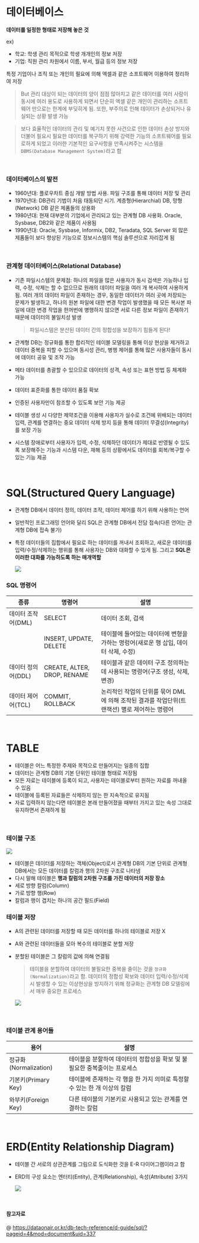 # 데이터베이스 

**데이터를 일정한 형태로 저장해 놓은 것**

ex) 
- 학교: 학생 관리 목적으로 학생 개개인의 정보 저장 
- 기업: 직원 관리 차원에서 이름, 부서, 월급 등의 정보 저장 

특정 기업이나 조직 또는 개인의 필요에 의해 엑셀과 같은 소프트웨어 이용하여 정리하여 저장
> But 관리 대상이 되는 데이터의 양이 점점 많아지고 같은 데이터를 여러 사람이 동시에 여러 용도로 사용하게 되면서 단순히 엑셀 같은 개인이 관리하는 소프트웨어 만으로는 한계에 부딪히게 됨. 또한, 부주의로 인해 데이터가 손상되거나 유실되는 상황 발생 가능 

> 보다 효율적인 데이터의 관리 및 예기치 못한 사건으로 인한 데이터 손상 방지와 더불어 필요시 필요한 데이터를 복구하기 위해 강력한 기능의 소프트웨어를 필요로하게 되었고 이러한 기본적인 요구사항을 만족시켜주는 시스템을 `DBMS(Database Management System)`라고 함

<br>

### 데이터베이스의 발전 

- 1960년대: 플로우차트 중심 개발 방법 사용. 파일 구조를 통해 데이터 저장 및 관리 
- 1970년대: DB관리 기법이 처음 태동되던 시기. 계층형(Hierarchial) DB, 망형(Network) DB 같은 제품들의 상용화 
- 1980년대: 현재 대부분의 기업에서 관리되고 있는 관계형 DB 사용화. Oracle, Sysbase, DB2와 같은 제품이 사용됨
- 1990년대: Oracle, Sysbase, Informix, DB2, Teradata, SQL Server 외 많은 제품들이 보다 향상된 기능으로 정보시스템의 핵심 솔루션으로 자리잡게 됨 

<br>

### 관계형 데이터베이스(Relational Database)
- 기존 파일시스템의 문제점: 하나의 파일을 많은 사용자가 동시 검색은 가능하나 입력, 수정, 삭제는 할 수 없으므로 원래의 데이터 파일을 여러 개 복사하여 사용하게 됨. 여러 개의 데이터 파일이 존재하는 경우, 동일한 데이터가 여러 곳에 저장되는 문제가 발생하고, 하나의 원본 파일에 대한 변경 작업이 발생했을 때 모든 복사본 파일에 대한 변경 작업을 한꺼번에 병행하지 않으면 서로 다른 정보 파일이 존재하기 때문에 데이터의 불일치성 발생
    > 파일시스템은 분산된 데이터 간의 정합성을 보장하기 힘들게 된다! 

- 관계형 DB는 정규화를 통한 합리적인 테이블 모델링을 통해 이상 현상을 제거하고 데이터 중복을 피할 수 있으며 동시성 관리, 병행 제어를 통해 많은 사용자들이 동시에 데이터 공유 및 조작 가능 
- 메타 데이터를 총괄할 수 있으므로 데이터의 성격, 속성 또는 표현 방법 등 체계화 가능 
- 데이터 표준화를 통한 데이터 품질 확보  
- 인증된 사용자만이 참조할 수 있도록 보안 기능 제공 
- 테이블 생성 시 다양한 제약조건을 이용해 사용자가 실수로 조건에 위배되는 데이터 입력, 관계를 연결하는 중요 데이터 삭제 방지 등을 통해 데이터 무결성(Integrity)를 보장 가능 
- 시스템 장애로부터 사용자가 입력, 수정, 삭제하던 데이터가 제대로 반영될 수 있도록 보장해주는 기능과 시스템 다운, 재해 등의 상황에서도 데이터를 회복/복구할 수 있는 기능 제공

<br>


# SQL(Structured Query Language)
- 관계형 DB에서 데이터 정의, 데이터 조작, 데이터 제어를 하기 위해 사용하는 언어 
- 일반적인 프로그래밍 언어와 달리 SQL은 관계형 DB에서 전담 접속(다른 언어는 관계형 DB에 접속 불가)
- 특정 데이터들의 집합에서 필요로 하는 데이터를 꺼내서 조회하고, 새로운 데이터를 입력/수정/삭제하는 행위를 통해 사용자는 DB와 대화할 수 있게 됨. 그리고 **SQL은 이러한 대화를 가능하도록 하는 매개역할** 

    ![](./img/SQL.png)


### SQL 명령어 

|종류              | 명령어          | 설명                                             |
|------------------|----------------|--------------------------------------------------|
|데이터 조작어(DML)| SELECT          | 데이터 조회, 검색                                 |
|                 | INSERT, UPDATE, DELETE | 테이블에 들어있는 데이터에 변형을 가하는 명렁어(새로운 행 삽입, 데이터 삭제, 수정) | 
|데이터 정의어(DDL)| CREATE, ALTER, DROP, RENAME | 테이블과 같은 데이터 구조 정의하는데 사용되는 명령어(구조 생성, 삭제, 변경) | 
|데이터 제어어(TCL)| COMMIT, ROLLBACK | 논리적인 작업의 단위를 묶어 DML에 의해 조작된 결과를 작업단위(트랜잭션) 별로 제어하는 명령어 |

<br>

# TABLE
- 테이블은 어느 특정한 주제와 목적으로 만들어지는 일종의 집합 
- 데이터는 관계형 DB의 기본 단위인 테이블 형태로 저장됨 
- 모든 자료는 테이블에 등록이 되고, 사용자는 테이블로부터 원하는 자료를 꺼내올 수 있음 
- 테이블에 등록된 자료들은 삭제하지 않는 한 지속적으로 유지됨 
- 자료 입력하지 않는다면 테이블은 본래 만들어졌을 때부터 가지고 있는 속성 그대로 유지하면서 존재하게 됨 
  
<br>

### 테이블 구조
    
  ![](./img/테이블%20구조.png)
  - 테이블은 데이터를 저장하는 객체(Object)로서 관계형 DB의 기본 단위로 관계형 DB에서는 모든 데이터를 칼럼과 행의 2차원 구조로 나타냄 
  - 다시 말해 테이블은 **행과 칼럼의 2차원 구조를 가진 데이터의 저장 장소**
  - 세로 방향 칼럼(Column)
  - 가로 방향 행(Row)
  - 칼럼과 행이 겹치는 하나의 공간 필드(Field)

### 테이블 저장 
- A의 관련된 데이터를 저장할 때 모든 데이터를 하나의 테이블로 저장 X 
- A와 관련된 데이터들을 모아 복수의 테이블로 분할 저장 
- 분할된 테이블은 그 칼럼의 값에 의해 연결됨 
  > 테이블을 분할하여 데이터의 불필요한 중복을 줄이는 것을 `정규화(Normalization)`라고 함. 데이터의 정합성 확보와 데이터 입력/수정/삭제 시 발생할 수 있는 이상현상을 방지하기 위해 정규화는 관계형 DB 모델링에서 매우 중요한 프로세스 

  ![](./img/정규화.png)


<br>

### 테이블 관계 용어들 
| 용어                  | 설명                                                          |
|----------------------|---------------------------------------------------------------|
|정규화(Normalization)  | 테이블을 분할하여 데이터의 정합성을 확보 및 불필요한 중복줄이는 프로세스 |
|기본키(Primary Key)    | 테이블에 존재하는 각 행을 한 가지 의미로 특정할 수 있는 한 개 이상의 칼럼|
|와부키(Foreign Key)    | 다른 테이블의 기본키로 사용되고 있는 관계를 연결하는 칼럼 |

<br>

# ERD(Entity Relationship Diagram)
- 테이블 간 서로의 상관관계를 그림으로 도식화한 것을 E-R 다이어그램이라고 함 
- ERD의 구성 요소는 엔터티(Entity), 관계(Relationship), 속성(Attribute) 3가지 

  ![](./img/ERD예시.png)

<br>

#### 참고자료
@ https://dataonair.or.kr/db-tech-reference/d-guide/sql/?pageid=4&mod=document&uid=337